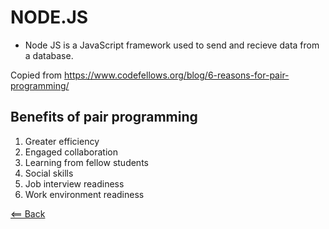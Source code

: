 # NODE.JS

- Node JS is a JavaScript framework used to send and recieve data from a database.

Copied from https://www.codefellows.org/blog/6-reasons-for-pair-programming/

## Benefits of pair programming

1. Greater efficiency
2. Engaged collaboration
3. Learning from fellow students
4. Social skills
5. Job interview readiness
6. Work environment readiness

[<== Back](README.md)